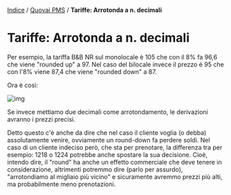 [Indice](index.html) / [Quovai PMS](quovai-pms-it.md) / **Tariffe: Arrotonda a n. decimali**

# Tariffe: Arrotonda a n. decimali

Per esempio, la tariffa B&B NR sul monolocale è 105 che con il 8% fa 96,6 che viene "rounded up" a 97. Nel caso del bilocale invece il prezzo è 95 che con l'8% viene 87,4 che viene "rounded down" a 87. 

Ora è così:

![img](https://quovai.zendesk.com/attachments/token/Wb6MtpzoIxY0HPirhyAk4eLgq/?name=inline1108394207.png)

Se invece mettiamo due decimali come arrotondamento, le derivazioni avranno i prezzi precisi.

Detto questo c'è anche da dire che nel caso il cliente voglia (o debba) assolutamente venire, ovviamente un round-down fa perdere soldi. Nel caso di un cliente indeciso però, che sta per prenotare, la differenza tra per esempio: 1218 o 1224 potrebbe anche spostare la sua decisione. Cioè, intendo dire, il "round" ha anche un effetto commerciale che deve tenere in considerazione, altrimenti potremmo dire (parlo per assurdo), "arrotondiamo al migliaio più vicino" e sicuramente avremmo prezzi più alti, ma probabilmente meno prenotazioni.